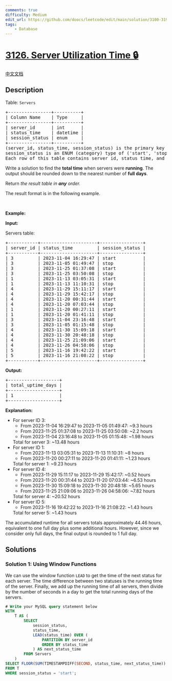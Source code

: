 ```yaml
---
comments: true
difficulty: Medium
edit_url: https://github.com/doocs/leetcode/edit/main/solution/3100-3199/3126.Server%20Utilization%20Time/README_EN.md
tags:
    - Database
---
```


# [3126. Server Utilization Time 🔒](https://leetcode.com/problems/server-utilization-time)

[中文文档](/solution/3100-3199/3126.Server%20Utilization%20Time/README.md)

## Description

<p>Table: <code>Servers</code></p>

<pre>
+----------------+----------+
| Column Name    | Type     |
+----------------+----------+
| server_id      | int      |
| status_time    | datetime |
| session_status | enum     |
+----------------+----------+
(server_id, status_time, session_status) is the primary key (combination of columns with unique values) for this table.
session_status is an ENUM (category) type of (&#39;start&#39;, &#39;stop&#39;).
Each row of this table contains server_id, status_time, and session_status.
</pre>

<p>Write a solution to find the <strong>total time</strong> when servers were <strong>running</strong>. The output should be rounded down to the nearest number of&nbsp;<strong>full days</strong>.</p>

<p>Return <em>the result table in <strong>any</strong></em><em>&nbsp;order.</em></p>

<p>The result format is in the following example.</p>

<p>&nbsp;</p>
<p><strong class="example">Example:</strong></p>

<div class="example-block">
<p><strong>Input:</strong></p>

<p>Servers table:</p>

<pre class="example-io">
+-----------+---------------------+----------------+
| server_id | status_time         | session_status |
+-----------+---------------------+----------------+
| 3         | 2023-11-04 16:29:47 | start          |
| 3         | 2023-11-05 01:49:47 | stop           |
| 3         | 2023-11-25 01:37:08 | start          |
| 3         | 2023-11-25 03:50:08 | stop           |
| 1         | 2023-11-13 03:05:31 | start          |
| 1         | 2023-11-13 11:10:31 | stop           |
| 4         | 2023-11-29 15:11:17 | start          |
| 4         | 2023-11-29 15:42:17 | stop           |
| 4         | 2023-11-20 00:31:44 | start          |
| 4         | 2023-11-20 07:03:44 | stop           |
| 1         | 2023-11-20 00:27:11 | start          |
| 1         | 2023-11-20 01:41:11 | stop           |
| 3         | 2023-11-04 23:16:48 | start          |
| 3         | 2023-11-05 01:15:48 | stop           |
| 4         | 2023-11-30 15:09:18 | start          |
| 4         | 2023-11-30 20:48:18 | stop           |
| 4         | 2023-11-25 21:09:06 | start          |
| 4         | 2023-11-26 04:58:06 | stop           |
| 5         | 2023-11-16 19:42:22 | start          |
| 5         | 2023-11-16 21:08:22 | stop           |
+-----------+---------------------+----------------+
</pre>

<p><strong>Output:</strong></p>

<pre class="example-io">
+-------------------+
| total_uptime_days |
+-------------------+
| 1                 |
+-------------------+
</pre>

<p><strong>Explanation:</strong></p>

<ul>
	<li>For server ID 3:
	<ul>
		<li>From 2023-11-04 16:29:47 to 2023-11-05 01:49:47: ~9.3 hours</li>
		<li>From 2023-11-25 01:37:08 to 2023-11-25 03:50:08: ~2.2 hours</li>
		<li>From 2023-11-04 23:16:48 to 2023-11-05 01:15:48: ~1.98 hours</li>
	</ul>
	Total for server 3: ~13.48 hours</li>
	<li>For server ID 1:
	<ul>
		<li>From 2023-11-13 03:05:31 to 2023-11-13 11:10:31: ~8 hours</li>
		<li>From 2023-11-20 00:27:11 to 2023-11-20 01:41:11: ~1.23 hours</li>
	</ul>
	Total for server 1: ~9.23 hours</li>
	<li>For server ID 4:
	<ul>
		<li>From 2023-11-29 15:11:17 to 2023-11-29 15:42:17: ~0.52 hours</li>
		<li>From 2023-11-20 00:31:44 to 2023-11-20 07:03:44: ~6.53 hours</li>
		<li>From 2023-11-30 15:09:18 to 2023-11-30 20:48:18: ~5.65 hours</li>
		<li>From 2023-11-25 21:09:06 to 2023-11-26 04:58:06: ~7.82 hours</li>
	</ul>
	Total for server 4: ~20.52 hours</li>
	<li>For server ID 5:
	<ul>
		<li>From 2023-11-16 19:42:22 to 2023-11-16 21:08:22: ~1.43 hours</li>
	</ul>
	Total for server 5: ~1.43 hours</li>
</ul>
The accumulated runtime for all servers totals approximately 44.46 hours, equivalent to one full day plus some additional hours. However, since we consider only full days, the final output is rounded to 1 full day.</div>

## Solutions

### Solution 1: Using Window Functions

We can use the window function `LEAD` to get the time of the next status for each server. The time difference between two statuses is the running time of the server. Finally, we add up the running time of all servers, then divide by the number of seconds in a day to get the total running days of the servers.

<!-- tabs:start -->

```sql
# Write your MySQL query statement below
WITH
    T AS (
        SELECT
            session_status,
            status_time,
            LEAD(status_time) OVER (
                PARTITION BY server_id
                ORDER BY status_time
            ) AS next_status_time
        FROM Servers
    )
SELECT FLOOR(SUM(TIMESTAMPDIFF(SECOND, status_time, next_status_time)) / 86400) AS total_uptime_days
FROM T
WHERE session_status = 'start';
```

<!-- tabs:end -->

<!-- end -->
